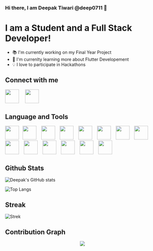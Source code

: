 <h3>Hi there, I am Deepak Tiwari @deep0711 👋</h3>

<h1>I am a Student and a Full Stack Developer!</h1>
<ul>
    <li>📚 I'm currently working on my Final Year Project</li>
    <li>🌱 I'm currenlty learning more about Flutter Developement</li>
    <li>💡 I love to participate in Hackathons</li>
</ul>

<h2>Connect with me</h2>

[<img src="https://img.icons8.com/external-justicon-lineal-color-justicon/64/000000/external-linkedin-social-media-justicon-lineal-color-justicon.png" height="45px"/>](https://www.linkedin.com/in/deep-tiw/) &nbsp; &nbsp; [<img src="https://img.icons8.com/fluency/48/000000/mail.png" height="45px"/>](mailto:deepakait5090@gmail.com)

<h2>Language and Tools</h2>

<img src="https://img.icons8.com/color/48/000000/c-programming.png" height="45px"/>&nbsp; &nbsp;<img src="https://img.icons8.com/color/48/000000/c-plus-plus-logo.png" height="45px"/>&nbsp; &nbsp;
<img src="https://img.icons8.com/color/48/000000/python--v1.png" height="45px"/>&nbsp; &nbsp;
<img src="https://img.icons8.com/color/48/000000/javascript--v1.png" height="45px"/>&nbsp; &nbsp;
<img src="https://img.icons8.com/color/48/000000/golang.png" height="45px"/>&nbsp; &nbsp;
<img src="https://img.icons8.com/color/48/000000/html-5--v1.png" height="45px"/>&nbsp; &nbsp;
<img src="https://img.icons8.com/color/48/000000/css3.png" height="45px"/>&nbsp; &nbsp;
<img src="https://img.icons8.com/color/48/000000/react-native.png" height="45px"/>&nbsp; &nbsp;
<img src="https://img.icons8.com/color/48/000000/nodejs.png" height="45px"/>&nbsp; &nbsp;
<img src="https://img.icons8.com/color/48/000000/angularjs.png" height="45px"/>&nbsp; &nbsp;
<img src="https://img.icons8.com/color/48/000000/postgreesql.png" height="45px"/>&nbsp; &nbsp;
<img src="https://img.icons8.com/color/48/000000/mysql-logo.png" height="45px"/>&nbsp; &nbsp;
<img src="https://img.icons8.com/fluency/48/000000/github.png" height="45px"/>&nbsp; &nbsp;
<img src="https://img.icons8.com/color/48/000000/linux--v2.png" height="45px"/>

<h2>Github Stats</h2>

![Deepak's GitHub stats](https://github-readme-stats.vercel.app/api?username=deep0711&show_icons=true&theme=radical&count_private=true&include_all_commits=true)

![Top Langs](https://github-readme-stats.vercel.app/api/top-langs/?username=deep0711&layout=compact&theme=radical&hide_rank=false)

<h2>Streak</h2>

![Strek](https://github-readme-streak-stats.herokuapp.com/?user=deep0711&theme=radical&hide_rank=false&border_radius=10&line_height=28&hide_border=true&text_color=a3a3a3")

<h2>Contribution Graph</h2>

<p align = "center">
 <img src="https://activity-graph.herokuapp.com/graph?username=deep0711&text_color=a3a3a3&border_radius=10&line_height=28&hide_border=true&text_color=a3a3a3&theme=redical&area=true&area_color=a3a3a3"/>
</p>
